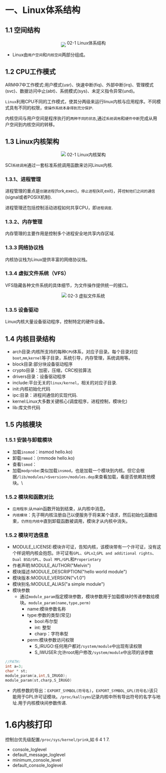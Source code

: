 # 一、Linux体系结构
## 1.1 空间结构
<center>
<image src="./image/02-1.jpg" align="middle">
02-1 Linux体系结构
</center>

* Linux由`用户空间`和`内核空间`两部分组成。
## 1.2 CPU工作模式
ARM中7中工作模式:用户模式(usr)、快速中断(fiq)、外部中断(irq)、管理模式(svc)、数据访问中止(abt)、系统模式(sys)、未定义指令异常(und)。

`Linux`利用CPU不同的工作模式，使其分两级来运行linux内核与应用程序。不同模式具有不同的权限，`使操作系统本身得到充分保护`.

内核空间与用户空间是程序执行的`两种不同的状态`,通过`系统调用`和`硬件中断`完成从用户空间到内核空间的转移。

## 1.3 Linux内核架构

<center>
<image src="./image/02-2.png">
02-1 Linux内核架构
</center>

SCI`系统调用`通过一套标准系统调用函数来访问Linux内核.

### 1.3.1、进程管理

进程管理的重点是`创建进程`(fork,exec)，`停止进程`(kill,exit)，并`控制他们之间的通信`(signal或者POSIX机制).

进程管理还包括控制活动进程如何共享CPU，即`进程调度`.

### 1.3.2、内存管理
内存管理的主要作用是控制多个进程安全地共享内存区域.

### 1.3.3 网络协议栈

内核协议栈为Linux提供丰富的网络协议栈。

### 1.3.4 虚拟文件系统（VFS）

VFS隐藏各种文件系统的具体细节，为文件操作提供统一的接口。

<center>
<image src="./image/02-3.jpg">
02-3 虚拟文件系统
</center>

### 1.3.5 设备驱动

Linux内核大量设备驱动程序，控制特定的硬件设备。

## 1.4 内核目录结构

* arch目录:内核所支持的每种`CPU`体系，对应子目录。每个目录对应`boot`,`mm`,`kernel`等子目录，系统引导，内存管理，系统调用等。
* block目录:部分块设备驱动程序
* crypto目录：加密，压缩，CRC校验算法
* drivers目录：设备驱动程序
* include:平台无关的`linux/kernel`，相关的对应子目录.
* init:内核初始化代码
* ipc:目录：进程间通信的实现代码.
* kernel:Linux大多数关键核心(调度程序，进程控制，模块化)
* lib:库文件代码

## 1.5 内核模块
### 1.5.1 安装与卸载模块

* 加载`insmod`：insmod hello.ko)
* 卸载`rmmod`：（rmmode hello.ko)
* 查看`lsmod`：
* 加载`modprobe`:类似加载`insmod`，也是加载一个模块到内核。但它会根据`/lib/modules/<$version>/modules.dep`来查看加载，看是否依赖其他模块。\
### 1.5.2 模块和函数对比

 * `应用程序`:从main函数开始到结束，从内核中消息。
 * `内核模块`：先子啊内核注册自己以便服务于将来某个请求，然后初始化函数结束，`仍然在内核中`直到卸载函数被调用，模块才从内核中消失。

### 1.5.2 模块可选信息

* MODULE_LICENSE:模块许可证，告知内核，该模块带有一个许可证，没有这个样说明内核会抱怨。许可证有`GPL`、`GPLv2`,`GPL and additional rights`、`Dual BSD/GPL`、`Dual MPL/GPL`和`Properietary`
* 作者声明:MODULE_AUTHOR("Melvin")
* 模块描述:MODULE_DESCRIPTION("hello world module")
* 模块版本:MODULE_VERSION("v1.0")
* 模块别名:MODULE_ALIAS("a simple module")
* 模块参数
	* 通过`module_param`指定模块参数，模块参数用于加载模块时传递参数给模块。`module_param(name,type,perm)`
		* name:模块参数名称
		* type:参数的类型(常见)
			* bool:布尔型
			* int: 整型
			* charp：字符串型
		* perm:模块参数访问权限
			* S_IRUGO:任何用户都对`/system/module`中出现有读权限
			* S_IWUSER:允许root用户修改`/system/module`中出项的该参数
		
``` c
//PATH:
int a=3;
char * st;
module_param(a,int,S_IRUGO);
module_param(st,charp,S_IRUGO)
```

* 内核参数的导出：`EXPORT_SYMBOL(符号名)`，`EXPORT_SYMBOL_GPL(符号名)`该只能用于GPL许可证模块。`/proc/kallsyms`记录内核中所有导出符号的名字与地址.用于内核模块间参数传递.

# 1.6内核打印
控制台优先级配置`/proc/sys/kernel/prink`,如 6 4 1 7.

* console_loglevel
* default_message_loglevel
* minimum_console_level
* default_console_loglevel

